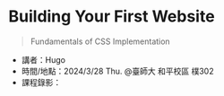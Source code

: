 ﻿# Building Your First Website
> Fundamentals of CSS Implementation
- 講者：Hugo
- 時間/地點：2024/3/28 Thu. @臺師大 和平校區 樸302
- 課程錄影：
